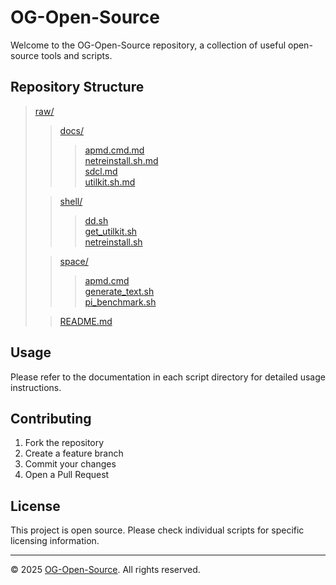 # OG-Open-Source

Welcome to the OG-Open-Source repository, a collection of useful open-source tools and scripts.

## Repository Structure

> [raw/](.)<br>
> > [docs/](docs/)<br>
> > > [apmd.cmd.md](docs/apmd.cmd.md)<br>
> > > [netreinstall.sh.md](docs/netreinstall.sh.md)<br>
> > > [sdcl.md](docs/sdcl.md)<br>
> > > [utilkit.sh.md](docs/utilkit.sh.md)<br>
>
> > [shell/](shell/)<br>
> > > [dd.sh](shell/dd.sh)<br>
> > > [get_utilkit.sh](shell/get_utilkit.sh)<br>
> > > [netreinstall.sh](shell/netreinstall.sh)<br>
>
> > [space/](space/)<br>
> > > [apmd.cmd](space/apmd.cmd)<br>
> > > [generate_text.sh](space/generate_text.sh)<br>
> > > [pi_benchmark.sh](space/pi_benchmark.sh)<br>
>
> > [README.md](README.md)<br>

## Usage

Please refer to the documentation in each script directory for detailed usage instructions.

## Contributing

1. Fork the repository
2. Create a feature branch
3. Commit your changes
4. Open a Pull Request

## License

This project is open source. Please check individual scripts for specific licensing information.

---

© 2025 [OG-Open-Source](https://github.com/OG-Open-Source). All rights reserved.
